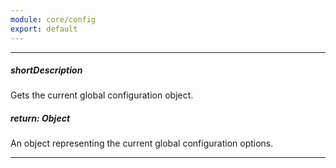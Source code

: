 ```yaml
---
module: core/config
export: default
---
```

---
##### shortDescription
Gets the current global configuration object.

##### return: Object
An object representing the current global configuration options.

---
